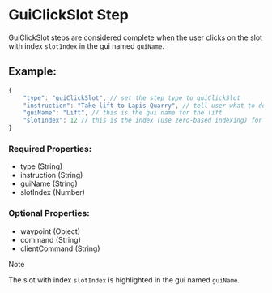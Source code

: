 # GuiClickSlot Step
GuiClickSlot steps are considered complete when the user clicks on the slot with index ``slotIndex`` in the gui named ``guiName``.

## Example:
```js
{
    "type": "guiClickSlot", // set the step type to guiClickSlot
    "instruction": "Take lift to Lapis Quarry", // tell user what to do
    "guiName": "Lift", // this is the gui name for the lift
    "slotIndex": 12 // this is the index (use zero-based indexing) for the lapis quarry warp
}
```
### Required Properties:
- type (String)
- instruction (String)
- guiName (String)
- slotIndex (Number)

### Optional Properties:
- waypoint (Object)
- command (String)
- clientCommand (String)

> [!NOTE]
> The slot with index ``slotIndex`` is highlighted in the gui named ``guiName``.
